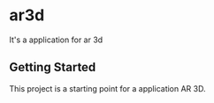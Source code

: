 # ar3d

It's a application for ar 3d 

## Getting Started

This project is a starting point for a application AR 3D.


